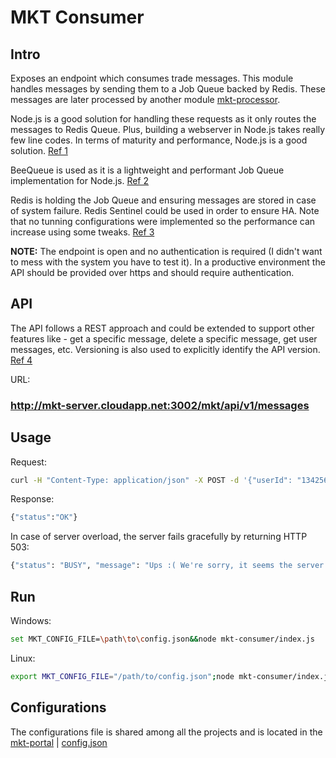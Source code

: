 # MKT Consumer

## Intro

Exposes an endpoint which consumes trade messages. This module handles messages by sending them to a Job Queue backed by Redis. These messages are later processed by another module [mkt-processor](https://github.com/mcmartins/mkt-processor).

Node.js is a good solution for handling these requests as it only routes the messages to Redis Queue. Plus, building a webserver in Node.js takes really few line codes. In terms of maturity and performance, Node.js is a good solution. [Ref 1](http://www.hostingadvice.com/blog/nodejs-vs-golang/)

BeeQueue is used as it is a lightweight and performant Job Queue implementation for Node.js. [Ref 2](https://github.com/LewisJEllis/bee-queue)

Redis is holding the Job Queue and ensuring messages are stored in case of system failure. Redis Sentinel could be used in order to ensure HA. Note that no tunning configurations were implemented so the performance can increase using some tweaks. [Ref 3](http://shokunin.co/blog/2014/11/11/operational_redis.html)

**NOTE:** The endpoint is open and no authentication is required (I didn't want to mess with the system you have to test it). In a productive environment the API should be provided over https and should require authentication.

## API

The API follows a REST approach and could be extended to support other features like - get a specific message, delete a specific message, get user messages, etc. Versioning is also used to explicitly identify the API version. [Ref 4](http://www.vinaysahni.com/best-practices-for-a-pragmatic-restful-api)

URL:

### http://mkt-server.cloudapp.net:3002/mkt/api/v1/messages

## Usage

Request: 
```bash
curl -H "Content-Type: application/json" -X POST -d '{"userId": "134256", "currencyFrom": "EUR", "currencyTo": "GBP", "amountSell": 1000, "amountBuy": 747.10, "rate": 0.7471, "timePlaced" : "24-JAN-15 10:27:44", "originatingCountry" : "FR"}' http://mkt-server.cloudapp.net:3002/mkt/api/v1/messages
```

Response:
```bash
{"status":"OK"}
```

In case of server overload, the server fails gracefully by returning HTTP 503:

```bash
{"status": "BUSY", "message": "Ups :( We're sorry, it seems the server is toobusy right now...please try again later..."}
```

## Run

Windows:
```bash
set MKT_CONFIG_FILE=\path\to\config.json&&node mkt-consumer/index.js
```

Linux:
```bash
export MKT_CONFIG_FILE="/path/to/config.json";node mkt-consumer/index.js
```

## Configurations

The configurations file is shared among all the projects and is located in the [mkt-portal](https://github.com/mcmartins/mkt-portal) | [config.json](https://github.com/mcmartins/mkt-portal/blob/master/config.json)
